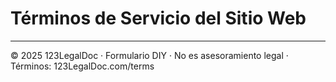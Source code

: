 # Términos de Servicio del Sitio Web

---

© 2025 123LegalDoc · Formulario DIY · No es asesoramiento legal · Términos: 123LegalDoc.com/terms
